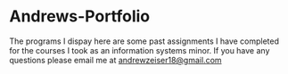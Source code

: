 # Andrews-Portfolio
The programs I dispay here are some past assignments I have completed for the courses I took as an information systems minor. If you have any questions please email me at andrewzeiser18@gmail.com
